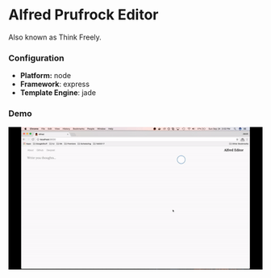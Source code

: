 # Alfred Prufrock Editor  
Also known as Think Freely.

### Configuration
- **Platform:** node
- **Framework**: express
- **Template Engine**: jade

### Demo
<img src="demo.gif"/>
